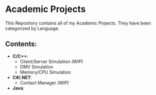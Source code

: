 Academic Projects
=================

This Repository contains all of my Academic Projects. They have been categorized by Language.

Contents:
--------
 - **C/C++**:
    - Client/Server Simulation *(WIP)*
    - DMV Simulation
    - Memory/CPU Simulation
 - **C#/.NET**:
    - Contact Manager *(WIP)*
 - **Java**:

